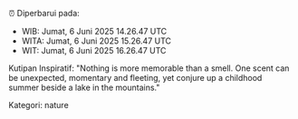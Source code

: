 ⏰ Diperbarui pada:
- WIB: Jumat, 6 Juni 2025 14.26.47 UTC
- WITA: Jumat, 6 Juni 2025 15.26.47 UTC
- WIT: Jumat, 6 Juni 2025 16.26.47 UTC

Kutipan Inspiratif:
"Nothing is more memorable than a smell. One scent can be unexpected, momentary and fleeting, yet conjure up a childhood summer beside a lake in the mountains."


Kategori: nature

